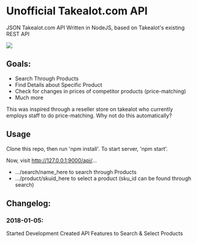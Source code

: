 # Unofficial Takealot.com API

JSON Takealot.com API Written in NodeJS, based on Takealot's existing REST API

![](https://rhyswilliams.co.za/blog/wp-content/uploads/2017/02/bar-1.png)

## Goals:
- Search Through Products
- Find Details about Specific Product
- Check for changes in prices of competitor products (price-matching)
- Much more

This was inspired through a reseller store on takealot who currently employs
staff to do price-matching. Why not do this automatically?

## Usage
Clone this repo, then run 'npm install'. To start server, 'npm start'.

Now, visit http://127.0.0.1:9000/api/...

 - .../search/name_here to search through Products
 - .../product/skuid_here to select a product (sku_id can be found through search)


## Changelog:

### 2018-01-05:
Started Development
Created API Features to Search & Select Products
